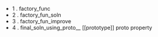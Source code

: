 

- 1 . factory_func
- 2 . factory_fun_soln
- 3 . factory_fun_improve
- 4 . final_soln_using_proto__ [[prototype]] proto property

 